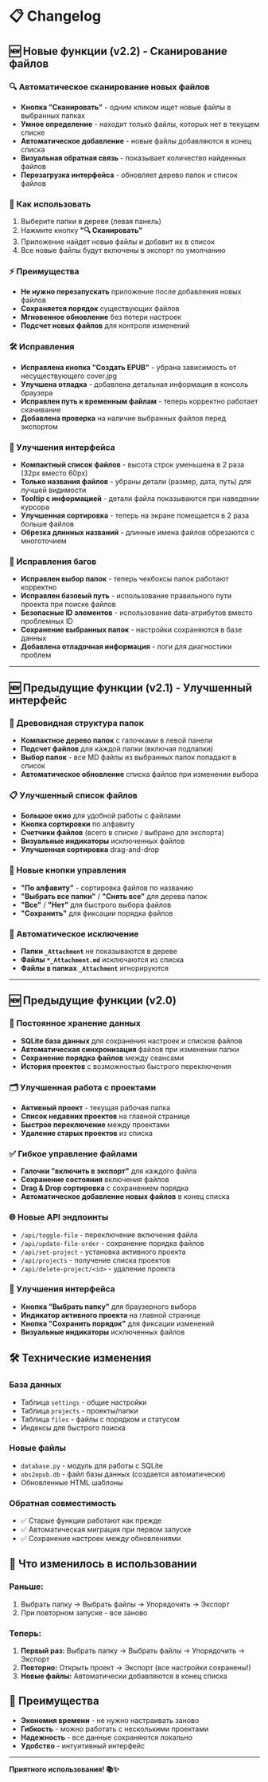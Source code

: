 # 📋 Changelog

## 🆕 Новые функции (v2.2) - Сканирование файлов

### 🔍 Автоматическое сканирование новых файлов
- **Кнопка "Сканировать"** - одним кликом ищет новые файлы в выбранных папках
- **Умное определение** - находит только файлы, которых нет в текущем списке
- **Автоматическое добавление** - новые файлы добавляются в конец списка
- **Визуальная обратная связь** - показывает количество найденных файлов
- **Перезагрузка интерфейса** - обновляет дерево папок и список файлов

### 🎯 Как использовать
1. Выберите папки в дереве (левая панель)
2. Нажмите кнопку **"🔍 Сканировать"**
3. Приложение найдет новые файлы и добавит их в список
4. Все новые файлы будут включены в экспорт по умолчанию

### ⚡ Преимущества
- **Не нужно перезапускать** приложение после добавления новых файлов
- **Сохраняется порядок** существующих файлов
- **Мгновенное обновление** без потери настроек
- **Подсчет новых файлов** для контроля изменений

### 🛠️ Исправления
- **Исправлена кнопка "Создать EPUB"** - убрана зависимость от несуществующего cover.jpg
- **Улучшена отладка** - добавлена детальная информация в консоль браузера
- **Исправлен путь к временным файлам** - теперь корректно работает скачивание
- **Добавлена проверка** на наличие выбранных файлов перед экспортом

### 🎨 Улучшения интерфейса
- **Компактный список файлов** - высота строк уменьшена в 2 раза (32px вместо 60px)
- **Только названия файлов** - убраны детали (размер, дата, путь) для лучшей видимости
- **Tooltip с информацией** - детали файла показываются при наведении курсора
- **Улучшенная сортировка** - теперь на экране помещается в 2 раза больше файлов
- **Обрезка длинных названий** - длинные имена файлов обрезаются с многоточием

### 🐛 Исправления багов
- **Исправлен выбор папок** - теперь чекбоксы папок работают корректно
- **Исправлен базовый путь** - использование правильного пути проекта при поиске файлов
- **Безопасные ID элементов** - использование data-атрибутов вместо проблемных ID
- **Сохранение выбранных папок** - настройки сохраняются в базе данных
- **Добавлена отладочная информация** - логи для диагностики проблем

---

## 🆕 Предыдущие функции (v2.1) - Улучшенный интерфейс

### 🌳 Древовидная структура папок
- **Компактное дерево папок** с галочками в левой панели
- **Подсчет файлов** для каждой папки (включая подпапки)
- **Выбор папок** - все MD файлы из выбранных папок попадают в список
- **Автоматическое обновление** списка файлов при изменении выбора

### 📋 Улучшенный список файлов
- **Большое окно** для удобной работы с файлами
- **Кнопка сортировки** по алфавиту
- **Счетчики файлов** (всего в списке / выбрано для экспорта)
- **Визуальные индикаторы** исключенных файлов
- **Улучшенная сортировка** drag-and-drop

### 🔧 Новые кнопки управления
- **"По алфавиту"** - сортировка файлов по названию
- **"Выбрать все папки"** / **"Снять все"** для дерева папок
- **"Все"** / **"Нет"** для быстрого выбора файлов
- **"Сохранить"** для фиксации порядка файлов

### 🚫 Автоматическое исключение
- **Папки `_Attachment`** не показываются в дереве
- **Файлы `*_Attachment.md`** исключаются из списка
- **Файлы в папках `_Attachment`** игнорируются

---

## 🆕 Предыдущие функции (v2.0)

### 💾 Постоянное хранение данных
- **SQLite база данных** для сохранения настроек и списков файлов
- **Автоматическая синхронизация** файлов при изменении папки
- **Сохранение порядка файлов** между сеансами
- **История проектов** с возможностью быстрого переключения

### 🗂️ Улучшенная работа с проектами
- **Активный проект** - текущая рабочая папка
- **Список недавних проектов** на главной странице
- **Быстрое переключение** между проектами
- **Удаление старых проектов** из списка

### ✅ Гибкое управление файлами
- **Галочки "включить в экспорт"** для каждого файла
- **Сохранение состояния** включения файлов
- **Drag & Drop сортировка** с сохранением порядка
- **Автоматическое добавление новых файлов** в конец списка

### 🌐 Новые API эндпоинты
- `/api/toggle-file` - переключение включения файла
- `/api/update-file-order` - сохранение порядка файлов
- `/api/set-project` - установка активного проекта
- `/api/projects` - получение списка проектов
- `/api/delete-project/<id>` - удаление проекта

### 🔧 Улучшения интерфейса
- **Кнопка "Выбрать папку"** для браузерного выбора
- **Индикатор активного проекта** на главной странице
- **Кнопка "Сохранить порядок"** для фиксации изменений
- **Визуальные индикаторы** исключенных файлов

## 🛠️ Технические изменения

### База данных
- Таблица `settings` - общие настройки
- Таблица `projects` - проекты/папки
- Таблица `files` - файлы с порядком и статусом
- Индексы для быстрого поиска

### Новые файлы
- `database.py` - модуль для работы с SQLite
- `obs2epub.db` - файл базы данных (создается автоматически)
- Обновленные HTML шаблоны

### Обратная совместимость
- ✅ Старые функции работают как прежде
- ✅ Автоматическая миграция при первом запуске
- ✅ Сохранение настроек между обновлениями

## 🚀 Что изменилось в использовании

### Раньше:
1. Выбрать папку → Выбрать файлы → Упорядочить → Экспорт
2. При повторном запуске - все заново

### Теперь:
1. **Первый раз:** Выбрать папку → Выбрать файлы → Упорядочить → Экспорт
2. **Повторно:** Открыть проект → Экспорт (все настройки сохранены!)
3. **Новые файлы:** Автоматически добавляются в конец списка

## 🎯 Преимущества

- **Экономия времени** - не нужно настраивать заново
- **Гибкость** - можно работать с несколькими проектами
- **Надежность** - все данные сохраняются локально
- **Удобство** - интуитивный интерфейс

---

**Приятного использования! 📚✨** 
